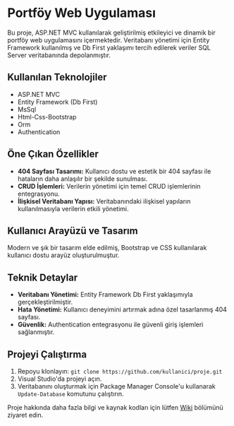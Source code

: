 # Portföy Web Uygulaması

Bu proje, ASP.NET MVC kullanılarak geliştirilmiş etkileyici ve dinamik bir portföy web uygulamasını içermektedir. Veritabanı yönetimi için Entity Framework kullanılmış ve Db First yaklaşımı tercih edilerek veriler SQL Server veritabanında depolanmıştır.

## Kullanılan Teknolojiler

- ASP.NET MVC
- Entity Framework (Db First)
- MsSql
- Html-Css-Bootstrap
- Orm
- Authentication

## Öne Çıkan Özellikler

- **404 Sayfası Tasarımı:** Kullanıcı dostu ve estetik bir 404 sayfası ile hataların daha anlaşılır bir şekilde sunulması.
- **CRUD İşlemleri:** Verilerin yönetimi için temel CRUD işlemlerinin entegrasyonu.
- **İlişkisel Veritabanı Yapısı:** Veritabanındaki ilişkisel yapıların kullanılmasıyla verilerin etkili yönetimi.

## Kullanıcı Arayüzü ve Tasarım

Modern ve şık bir tasarım elde edilmiş, Bootstrap ve CSS kullanılarak kullanıcı dostu arayüz oluşturulmuştur.

## Teknik Detaylar

- **Veritabanı Yönetimi:** Entity Framework Db First yaklaşımıyla gerçekleştirilmiştir.
- **Hata Yönetimi:** Kullanıcı deneyimini artırmak adına özel tasarlanmış 404 sayfası.
- **Güvenlik:** Authentication entegrasyonu ile güvenli giriş işlemleri sağlanmıştır.

## Projeyi Çalıştırma

1. Repoyu klonlayın: `git clone https://github.com/kullanici/proje.git`
2. Visual Studio'da projeyi açın.
3. Veritabanını oluşturmak için Package Manager Console'u kullanarak `Update-Database` komutunu çalıştırın.

Proje hakkında daha fazla bilgi ve kaynak kodları için lütfen [Wiki](wiki) bölümünü ziyaret edin.
